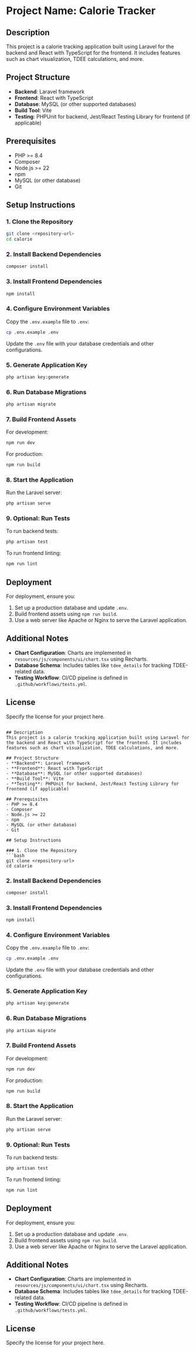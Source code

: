 # Project Name: Calorie Tracker

## Description
This project is a calorie tracking application built using Laravel for the backend and React with TypeScript for the frontend. It includes features such as chart visualization, TDEE calculations, and more.

## Project Structure
- **Backend**: Laravel framework
- **Frontend**: React with TypeScript
- **Database**: MySQL (or other supported databases)
- **Build Tool**: Vite
- **Testing**: PHPUnit for backend, Jest/React Testing Library for frontend (if applicable)

## Prerequisites
- PHP >= 8.4
- Composer
- Node.js >= 22
- npm
- MySQL (or other database)
- Git

## Setup Instructions

### 1. Clone the Repository
```bash
git clone <repository-url>
cd calorie
```

### 2. Install Backend Dependencies
```bash
composer install
```

### 3. Install Frontend Dependencies
```bash
npm install
```

### 4. Configure Environment Variables
Copy the `.env.example` file to `.env`:
```bash
cp .env.example .env
```
Update the `.env` file with your database credentials and other configurations.

### 5. Generate Application Key
```bash
php artisan key:generate
```

### 6. Run Database Migrations
```bash
php artisan migrate
```

### 7. Build Frontend Assets
For development:
```bash
npm run dev
```
For production:
```bash
npm run build
```

### 8. Start the Application
Run the Laravel server:
```bash
php artisan serve
```

### 9. Optional: Run Tests
To run backend tests:
```bash
php artisan test
```

To run frontend linting:
```bash
npm run lint
```

## Deployment
For deployment, ensure you:
1. Set up a production database and update `.env`.
2. Build frontend assets using `npm run build`.
3. Use a web server like Apache or Nginx to serve the Laravel application.

## Additional Notes
- **Chart Configuration**: Charts are implemented in `resources/js/components/ui/chart.tsx` using Recharts.
- **Database Schema**: Includes tables like `tdee_details` for tracking TDEE-related data.
- **Testing Workflow**: CI/CD pipeline is defined in `.github/workflows/tests.yml`.

## License
Specify the license for your project here.

```# Project Name: Calorie Tracker

## Description
This project is a calorie tracking application built using Laravel for the backend and React with TypeScript for the frontend. It includes features such as chart visualization, TDEE calculations, and more.

## Project Structure
- **Backend**: Laravel framework
- **Frontend**: React with TypeScript
- **Database**: MySQL (or other supported databases)
- **Build Tool**: Vite
- **Testing**: PHPUnit for backend, Jest/React Testing Library for frontend (if applicable)

## Prerequisites
- PHP >= 8.4
- Composer
- Node.js >= 22
- npm
- MySQL (or other database)
- Git

## Setup Instructions

### 1. Clone the Repository
```bash
git clone <repository-url>
cd calorie
```

### 2. Install Backend Dependencies
```bash
composer install
```

### 3. Install Frontend Dependencies
```bash
npm install
```

### 4. Configure Environment Variables
Copy the `.env.example` file to `.env`:
```bash
cp .env.example .env
```
Update the `.env` file with your database credentials and other configurations.

### 5. Generate Application Key
```bash
php artisan key:generate
```

### 6. Run Database Migrations
```bash
php artisan migrate
```

### 7. Build Frontend Assets
For development:
```bash
npm run dev
```
For production:
```bash
npm run build
```

### 8. Start the Application
Run the Laravel server:
```bash
php artisan serve
```

### 9. Optional: Run Tests
To run backend tests:
```bash
php artisan test
```

To run frontend linting:
```bash
npm run lint
```

## Deployment
For deployment, ensure you:
1. Set up a production database and update `.env`.
2. Build frontend assets using `npm run build`.
3. Use a web server like Apache or Nginx to serve the Laravel application.

## Additional Notes
- **Chart Configuration**: Charts are implemented in `resources/js/components/ui/chart.tsx` using Recharts.
- **Database Schema**: Includes tables like `tdee_details` for tracking TDEE-related data.
- **Testing Workflow**: CI/CD pipeline is defined in `.github/workflows/tests.yml`.

## License
Specify the license for your project here.
